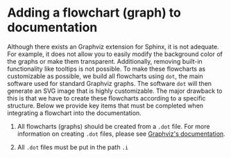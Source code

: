# Adding a flowchart (graph) to documentation 

Although there exists an Graphviz extension for Sphinx, it is not adequate. For example, it does not allow 
you to easily modify the background color of the graphs or make them transparent. Additionally, removing 
built-in functionality like tooltips is not possible. To make these flowcharts as customizable as possible, 
we build all flowcharts using `dot`, the main software used for standard Graphviz graphs. The software `dot`
will then generate an SVG image that is highly customizable. The major drawback to this is that we have to 
create these flowcharts according to a specific structure. Below we provide key items that must be completed 
when integrating a flowchart into the documentation. 

1. All flowcharts (graphs) should be created from a `.dot` file. For more information on creating `.dot` files, 
please see [Graphviz's documentation](https://graphviz.org/doc/info/lang.html). 

2. All `.dot` files must be put in the path `.i`